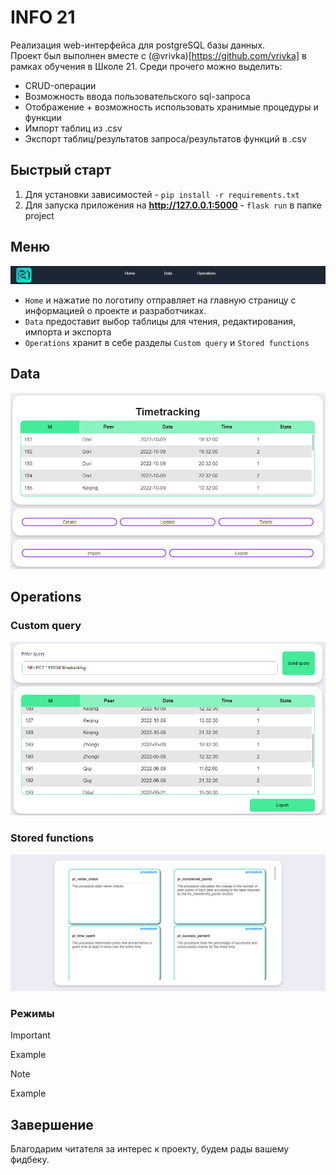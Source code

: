 INFO 21
========
Реализация web-интерфейса для postgreSQL базы данных.  
Проект был выполнен вместе с (@vrivka)[https://github.com/vrivka] в рамках обучения в Школе 21.
Среди прочего можно выделить:  
- CRUD-операции
- Возможность ввода пользовательского sql-запроса
- Отображение + возможность использовать хранимые процедуры и функции
- Импорт таблиц из .csv
- Экспорт таблиц/результатов запроса/результатов функций в .csv

## Быстрый старт
1. Для установки зависимостей - `pip install -r requirements.txt`
2. Для запуска приложения на **http://127.0.0.1:5000** - `flask run` в папке project

## Меню
![Menu](./images/menu_screen.png)  
- `Home` и нажатие по логотипу отправляет на главную страницу с информацией о проекте и разработчиках.
- `Data` предоставит выбор таблицы для чтения, редактирования, импорта и экспорта
- `Operations` хранит в себе разделы `Custom query` и `Stored functions`

## Data
![Data](./images/data_screen.png)  
## Operations
### Custom query
![Custom query](./images/custom_query_screen.png)  
### Stored functions
![Functions](./images/stored_functions.gif)  

### Режимы
>[!IMPORTANT]
> Example


>[!NOTE]
> Example

## Завершение
Благодарим читателя за интерес к проекту, будем рады вашему фидбеку.
